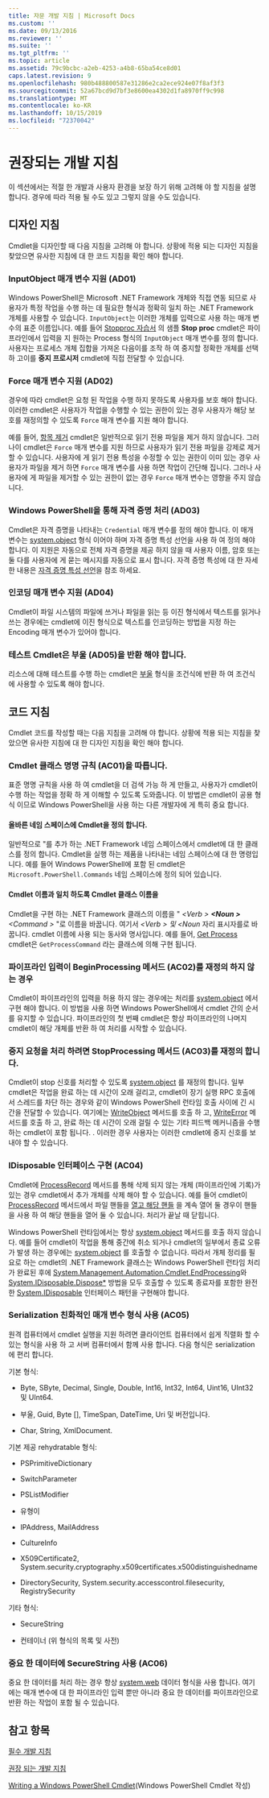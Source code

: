 ```yaml
---
title: 자문 개발 지침 | Microsoft Docs
ms.custom: ''
ms.date: 09/13/2016
ms.reviewer: ''
ms.suite: ''
ms.tgt_pltfrm: ''
ms.topic: article
ms.assetid: 79c9bcbc-a2eb-4253-a4b8-65ba54ce8d01
caps.latest.revision: 9
ms.openlocfilehash: 980b488800587e31286e2ca2ece924e07f8af3f3
ms.sourcegitcommit: 52a67bcd9d7bf3e8600ea4302d1fa8970ff9c998
ms.translationtype: MT
ms.contentlocale: ko-KR
ms.lasthandoff: 10/15/2019
ms.locfileid: "72370042"
---
```

# <a name="advisory-development-guidelines"></a>권장되는 개발 지침

이 섹션에서는 적절 한 개발과 사용자 환경을 보장 하기 위해 고려해 야 할 지침을 설명 합니다. 경우에 따라 적용 될 수도 있고 그렇지 않을 수도 있습니다.

## <a name="design-guidelines"></a>디자인 지침

Cmdlet을 디자인할 때 다음 지침을 고려해 야 합니다. 상황에 적용 되는 디자인 지침을 찾았으면 유사한 지침에 대 한 코드 지침을 확인 해야 합니다.

### <a name="support-an-inputobject-parameter-ad01"></a>InputObject 매개 변수 지원 (AD01)

Windows PowerShell은 Microsoft .NET Framework 개체와 직접 연동 되므로 사용자가 특정 작업을 수행 하는 데 필요한 형식과 정확히 일치 하는 .NET Framework 개체를 사용할 수 있습니다. `InputObject`는 이러한 개체를 입력으로 사용 하는 매개 변수의 표준 이름입니다. 예를 들어 [Stopproc 자습서](./stopproc-tutorial.md) 의 샘플 **Stop proc** cmdlet은 파이프라인에서 입력을 지 원하는 Process 형식의 `InputObject` 매개 변수를 정의 합니다. 사용자는 프로세스 개체 집합을 가져온 다음이를 조작 하 여 중지할 정확한 개체를 선택 하 고이를 **중지 프로시저** cmdlet에 직접 전달할 수 있습니다.

### <a name="support-the-force-parameter-ad02"></a>Force 매개 변수 지원 (AD02)

경우에 따라 cmdlet은 요청 된 작업을 수행 하지 못하도록 사용자를 보호 해야 합니다. 이러한 cmdlet은 사용자가 작업을 수행할 수 있는 권한이 있는 경우 사용자가 해당 보호를 재정의할 수 있도록 `Force` 매개 변수를 지원 해야 합니다.

예를 들어, [항목 제거](/powershell/module/microsoft.powershell.management/remove-item) cmdlet은 일반적으로 읽기 전용 파일을 제거 하지 않습니다. 그러나이 cmdlet은 `Force` 매개 변수를 지원 하므로 사용자가 읽기 전용 파일을 강제로 제거할 수 있습니다. 사용자에 게 읽기 전용 특성을 수정할 수 있는 권한이 이미 있는 경우 사용자가 파일을 제거 하면 `Force` 매개 변수를 사용 하면 작업이 간단해 집니다. 그러나 사용자에 게 파일을 제거할 수 있는 권한이 없는 경우 `Force` 매개 변수는 영향을 주지 않습니다.

### <a name="handle-credentials-through-windows-powershell-ad03"></a>Windows PowerShell을 통해 자격 증명 처리 (AD03)

Cmdlet은 자격 증명을 나타내는 `Credential` 매개 변수를 정의 해야 합니다. 이 매개 변수는 [system.object](/dotnet/api/System.Management.Automation.PSCredential) 형식 이어야 하며 자격 증명 특성 선언을 사용 하 여 정의 해야 합니다. 이 지원은 자동으로 전체 자격 증명을 제공 하지 않을 때 사용자 이름, 암호 또는 둘 다를 사용자에 게 묻는 메시지를 자동으로 표시 합니다. 자격 증명 특성에 대 한 자세한 내용은 [자격 증명 특성 선언](./credential-attribute-declaration.md)을 참조 하세요.

### <a name="support-encoding-parameters-ad04"></a>인코딩 매개 변수 지원 (AD04)

Cmdlet이 파일 시스템의 파일에 쓰거나 파일을 읽는 등 이진 형식에서 텍스트를 읽거나 쓰는 경우에는 cmdlet에 이진 형식으로 텍스트를 인코딩하는 방법을 지정 하는 Encoding 매개 변수가 있어야 합니다.

### <a name="test-cmdlets-should-return-a-boolean-ad05"></a>테스트 Cmdlet은 부울 (AD05)을 반환 해야 합니다.

리소스에 대해 테스트를 수행 하는 cmdlet은 [부울](/dotnet/api/System.Boolean) 형식을 조건식에 반환 하 여 조건식에 사용할 수 있도록 해야 합니다.

## <a name="code-guidelines"></a>코드 지침

Cmdlet 코드를 작성할 때는 다음 지침을 고려해 야 합니다. 상황에 적용 되는 지침을 찾았으면 유사한 지침에 대 한 디자인 지침을 확인 해야 합니다.

### <a name="follow-cmdlet-class-naming-conventions-ac01"></a>Cmdlet 클래스 명명 규칙 (AC01)을 따릅니다.

표준 명명 규칙을 사용 하 여 cmdlet을 더 검색 가능 하 게 만들고, 사용자가 cmdlet이 수행 하는 작업을 정확 하 게 이해할 수 있도록 도와줍니다. 이 방법은 cmdlet이 공용 형식 이므로 Windows PowerShell을 사용 하는 다른 개발자에 게 특히 중요 합니다.

#### <a name="define-a-cmdlet-in-the-correct-namespace"></a>올바른 네임 스페이스에 Cmdlet을 정의 합니다.

일반적으로 "를 추가 하는 .NET Framework 네임 스페이스에서 cmdlet에 대 한 클래스를 정의 합니다. Cmdlet을 실행 하는 제품을 나타내는 네임 스페이스에 대 한 명령입니다. 예를 들어 Windows PowerShell에 포함 된 cmdlet은 `Microsoft.PowerShell.Commands` 네임 스페이스에 정의 되어 있습니다.

#### <a name="name-the-cmdlet-class-to-match-the-cmdlet-name"></a>Cmdlet 이름과 일치 하도록 Cmdlet 클래스 이름을

Cmdlet을 구현 하는 .NET Framework 클래스의 이름을 " *\<Verb > **\<Noun >** \<Command >* "로 이름을 바꿉니다. 여기서 *\<Verb* *> 및 \<Noun* 자리 표시자를로 바꿉니다. cmdlet 이름에 사용 되는 동사와 명사입니다. 예를 들어, [Get Process](/powershell/module/Microsoft.PowerShell.Management/Get-Process) cmdlet은 `GetProcessCommand` 라는 클래스에 의해 구현 됩니다.

### <a name="if-no-pipeline-input-override-the-beginprocessing-method-ac02"></a>파이프라인 입력이 BeginProcessing 메서드 (AC02)를 재정의 하지 않는 경우

Cmdlet이 파이프라인의 입력을 허용 하지 않는 경우에는 처리를 [system.object](/dotnet/api/System.Management.Automation.Cmdlet.BeginProcessing) 에서 구현 해야 합니다. 이 방법을 사용 하면 Windows PowerShell에서 cmdlet 간의 순서를 유지할 수 있습니다. 파이프라인의 첫 번째 cmdlet은 항상 파이프라인의 나머지 cmdlet이 해당 개체를 반환 하 여 처리를 시작할 수 있습니다.

### <a name="to-handle-stop-requests-override-the-stopprocessing-method-ac03"></a>중지 요청을 처리 하려면 StopProcessing 메서드 (AC03)를 재정의 합니다.

Cmdlet이 stop 신호를 처리할 수 있도록 [system.object](/dotnet/api/System.Management.Automation.Cmdlet.StopProcessing) 를 재정의 합니다. 일부 cmdlet은 작업을 완료 하는 데 시간이 오래 걸리고, cmdlet이 장기 실행 RPC 호출에서 스레드를 차단 하는 경우와 같이 Windows PowerShell 런타임 호출 사이에 긴 시간을 전달할 수 있습니다. 여기에는 [WriteObject](/dotnet/api/System.Management.Automation.Cmdlet.WriteObject) 메서드를 호출 하 고, [WriteError](/dotnet/api/System.Management.Automation.Cmdlet.WriteError) 메서드를 호출 하 고, 완료 하는 데 시간이 오래 걸릴 수 있는 기타 피드백 메커니즘을 수행 하는 cmdlet이 포함 됩니다. . 이러한 경우 사용자는 이러한 cmdlet에 중지 신호를 보내야 할 수 있습니다.

### <a name="implement-the-idisposable-interface-ac04"></a>IDisposable 인터페이스 구현 (AC04)

Cmdlet에 [ProcessRecord](/dotnet/api/System.Management.Automation.Cmdlet.ProcessRecord) 메서드를 통해 삭제 되지 않는 개체 (파이프라인에 기록)가 있는 경우 cmdlet에서 추가 개체를 삭제 해야 할 수 있습니다. 예를 들어 cmdlet이 [ProcessRecord](/dotnet/api/System.Management.Automation.Cmdlet.ProcessRecord) 메서드에서 파일 핸들을 [열고 해당 핸들](/dotnet/api/System.Management.Automation.Cmdlet.BeginProcessing) 을 계속 열어 둘 경우이 핸들을 사용 하 여 해당 핸들을 열어 둘 수 있습니다. 처리가 끝날 때 닫힙니다.

Windows PowerShell 런타임에서는 항상 [system.object](/dotnet/api/System.Management.Automation.Cmdlet.EndProcessing) 메서드를 호출 하지 않습니다. 예를 들어 cmdlet이 작업을 통해 중간에 취소 되거나 cmdlet의 일부에서 종료 오류가 발생 하는 경우에는 [system.object](/dotnet/api/System.Management.Automation.Cmdlet.EndProcessing) 를 호출할 수 없습니다. 따라서 개체 정리를 필요로 하는 cmdlet의 .NET Framework 클래스는 Windows PowerShell 런타임 처리가 완료된 후에 [System.Management.Automation.Cmdlet.EndProcessing](/dotnet/api/System.Management.Automation.Cmdlet.EndProcessing)와 [System.IDisposable.Dispose*](/dotnet/api/System.IDisposable.Dispose) 방법을 모두 호출할 수 있도록 종료자를 포함한 완전한 [System.IDisposable](/dotnet/api/System.IDisposable) 인터페이스 패턴을 구현해야 합니다.

### <a name="use-serialization-friendly-parameter-types-ac05"></a>Serialization 친화적인 매개 변수 형식 사용 (AC05)

원격 컴퓨터에서 cmdlet 실행을 지원 하려면 클라이언트 컴퓨터에서 쉽게 직렬화 할 수 있는 형식을 사용 하 고 서버 컴퓨터에서 함께 사용 합니다. 다음 형식은 serialization에 편리 합니다.

기본 형식:

- Byte, SByte, Decimal, Single, Double, Int16, Int32, Int64, Uint16, UInt32 및 UInt64.

- 부울, Guid, Byte [], TimeSpan, DateTime, Uri 및 버전입니다.

- Char, String, XmlDocument.

기본 제공 rehydratable 형식:

- PSPrimitiveDictionary

- SwitchParameter

- PSListModifier

- 유형이

- IPAddress, MailAddress

- CultureInfo

- X509Certificate2, System.security.cryptography.x509certificates.x500distinguishedname

- DirectorySecurity, System.security.accesscontrol.filesecurity, RegistrySecurity

기타 형식:

- SecureString

- 컨테이너 (위 형식의 목록 및 사전)

### <a name="use-securestring-for-sensitive-data-ac06"></a>중요 한 데이터에 SecureString 사용 (AC06)

중요 한 데이터를 처리 하는 경우 항상 [system.web](/dotnet/api/System.Security.SecureString) 데이터 형식을 사용 합니다. 여기에는 매개 변수에 대 한 파이프라인 입력 뿐만 아니라 중요 한 데이터를 파이프라인으로 반환 하는 작업이 포함 될 수 있습니다.

## <a name="see-also"></a>참고 항목

[필수 개발 지침](./required-development-guidelines.md)

[권장 되는 개발 지침](./strongly-encouraged-development-guidelines.md)

[Writing a Windows PowerShell Cmdlet](./writing-a-windows-powershell-cmdlet.md)(Windows PowerShell Cmdlet 작성)
